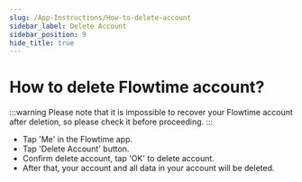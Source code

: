 ```yaml
---
slug: /App-Instructions/How-to-delete-account
sidebar_label: Delete Account
sidebar_position: 9
hide_title: true
---
```

# How to delete Flowtime account?

:::warning
Please note that it is impossible to recover your Flowtime account after deletion, so please check it before proceeding.
:::

* Tap 'Me' in the Flowtime app.
* Tap 'Delete Account' button.
* Confirm delete account, tap 'OK' to delete account.
* After that, your account and all data in your account will be deleted.
